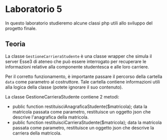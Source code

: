 # Laboratorio 5
In questo laboratorio studieremo alcune classi php utili allo sviluppo del progetto finale.


## Teoria
La classe ``GestioneCarrieraStudente`` è una classe wrapper che simula il server Esse3 di ateneo che può essere interrogato per recuperare le informazioni relative alla componente studentesca e alle loro carriere. 

Per il corretto funzionamento, è importante passare il percorso della cartella ``data`` come parametro al costruttore. Tale cartella contiene informazioni utili alla logica della classe (potete ignorare il suo contenuto).

La classe GestioneCarrieraStudente contiene 2 metodi:
* public function restituisciAnagraficaStudente($matricola); data la matricola passata come parametro, restituisce un oggetto json che descrive l'anagrafica della matricola.
* public function restituisciCarrieraStudente($matricola); data la matricola passata come parametro, restituisce un oggetto json che descrive la carriera della matricola.
